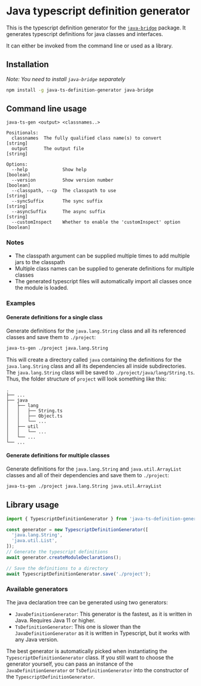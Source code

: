 # Java typescript definition generator

This is the typescript definition generator for the [`java-bridge`](https://github.com/MarkusJx/node-java-bridge) package.
It generates typescript definitions for java classes and interfaces.

It can either be invoked from the command line or used as a library.

## Installation

_Note: You need to install `java-bridge` separately_

```bash
npm install -g java-ts-definition-generator java-bridge
```

## Command line usage

```text
java-ts-gen <output> <classnames..>

Positionals:
  classnames  The fully qualified class name(s) to convert              [string]
  output      The output file                                           [string]

Options:
  --help             Show help                                         [boolean]
  --version          Show version number                               [boolean]
  --classpath, --cp  The classpath to use                               [string]
  --syncSuffix       The sync suffix                                    [string]
  --asyncSuffix      The async suffix                                   [string]
  --customInspect    Whether to enable the 'customInspect' option      [boolean]
```

### Notes

- The classpath argument can be supplied multiple times to add multiple jars to the classpath
- Multiple class names can be supplied to generate definitions for multiple classes
- The generated typescript files will automatically import all classes once the module is loaded.

### Examples

#### Generate definitions for a single class

Generate definitions for the `java.lang.String` class and all its referenced classes and save them to `./project`:

```bash
java-ts-gen ./project java.lang.String
```

This will create a directory called `java` containing the definitions for the `java.lang.String` class and all its
dependencies all inside subdirectories. The `java.lang.String` class will be saved to `./project/java/lang/String.ts`.
Thus, the folder structure of `project` will look something like this:

```text
.
├── ...
├── java
│   ├── lang
│   │   ├── String.ts
│   │   ├── Object.ts
│   │   └── ...
│   ├── util
│   │   └── ...
│   └── ...
└── ...
```

#### Generate definitions for multiple classes

Generate definitions for the `java.lang.String` and `java.util.ArrayList` classes and all of their dependencies
and save them to `./project`:

```bash
java-ts-gen ./project java.lang.String java.util.ArrayList
```

## Library usage

```ts
import { TypescriptDefinitionGenerator } from 'java-ts-definition-generator';

const generator = new TypescriptDefinitionGenerator([
  'java.lang.String',
  'java.util.List',
]);
// Generate the typescript definitions
await generator.createModuleDeclarations();

// Save the definitions to a directory
await TypescriptDefinitionGenerator.save('./project');
```

### Available generators

The java declaration tree can be generated using two generators:

- `JavaDefinitionGenerator`: This generator is the fastest, as it is written in Java.
Requires Java 11 or higher.
- `TsDefinitionGenerator`: This one is slower than the `JavaDefinitionGenerator` as it
is written in Typescript, but it works with any Java version.

The best generator is automatically picked when instantiating the `TypescriptDefinitionGenerator`
class. If you still want to choose the generator yourself, you can pass an instance of
the `JavaDefinitionGenerator` or `TsDefinitionGenerator` into the constructor of the
`TypescriptDefinitionGenerator`.
